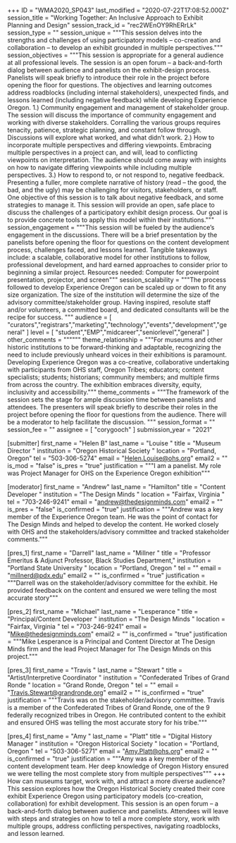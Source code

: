 +++
ID = "WMA2020_SP043"
last_modified = "2020-07-22T17:08:52.000Z"
session_title = "Working Together: An Inclusive Approach to Exhibit Planning and Design"
session_track_id = "rec2WEnOY9RhERrLk"
session_type = ""
session_unique = """This session delves into the strengths and challenges of using participatory models – co-creation and collaboration – to develop an exhibit grounded in multiple perspectives."""
session_objectives = """This session is appropriate for a general audience at all professional levels. The session is an open forum – a back-and-forth dialog between audience and panelists on the exhibit-design process.  Panelists will speak briefly to introduce their role in the project before opening the floor for questions.  The objectives and learning outcomes address roadblocks (including internal stakeholders), unexpected finds, and lessons learned (including negative feedback) while developing Experience Oregon.  1.) Community engagement and management of stakeholder group.  The session will discuss the importance of community engagement and working with diverse stakeholders.  Corralling the various groups requires tenacity, patience, strategic planning, and constant follow through. Discussions will explore what worked, and what didn’t work. 2.) How to incorporate multiple perspectives and differing viewpoints.  Embracing multiple perspectives in a project can, and will, lead to conflicting viewpoints on interpretation. The audience should come away with insights on how to navigate differing viewpoints while including multiple perspectives.  3.) How to respond to, or not respond to, negative feedback. Presenting a fuller, more complete narrative of history (read – the good, the bad, and the ugly) may be challenging for visitors, stakeholders, or staff. One objective of this session is to talk about negative feedback, and some strategies to manage it. This session will provide an open, safe place to discuss the challenges of a participatory exhibit design process. Our goal is to provide concrete tools to apply this model within their institutions."""
session_engagement = """This session will be fueled by the audience’s engagement in the discussions. There will be a brief presentation by the panelists before opening the floor for questions on the content development process, challenges faced, and lessons learned. Tangible takeaways include: a scalable, collaborative model for other institutions to follow, professional development, and hard earned approaches to consider prior to beginning a similar project.   Resources needed: Computer for powerpoint presentation, projector, and screen"""
session_scalability = """The process followed to develop Experience Oregon can be scaled up or down to fit any size organization. The size of the institution will determine the size of the advisory committee/stakeholder group. Having inspired, resolute staff and/or volunteers, a committed board, and dedicated consultants will be the recipe for success.
"""
audience = [ "curators","registrars","marketing","technology","events","development","general" ]
level = [ "student","EMP","midcareer","seniorlevel","general" ]
other_comments = """"""
theme_relationship = """For museums and other historic institutions to be forward-thinking and adaptable, recognizing the need to include previously unheard voices in their exhibitions is paramount. Developing Experience Oregon was a co-creative, collaborative undertaking with participants from OHS staff, Oregon Tribes; educators; content specialists; students; historians; community members; and multiple firms from across the country. The exhibition embraces diversity, equity, inclusivity and accessibility."""
theme_comments = """The framework of the session sets the stage for ample discussion time between panelists and attendees. The presenters will speak briefly to describe their roles in the project before opening the floor for questions from the audience. There will be a moderator to help facilitate the discussion. 
"""
session_format = ""
session_fee = ""
assignee = [ "corygooch" ]
submission_year = "2021"

[submitter]
first_name = "Helen B"
last_name = "Louise "
title = "Museum Director "
institution = "Oregon Historical Society "
location = "Portland, Oregon"
tel = "503-306-5274"
email = "Helen.Louise@ohs.org"
email2 = ""
is_mod = "false"
is_pres = "true"
justification = """I am a panelist. My role was Project Manager for OHS on the Experience Oregon exhibition"""

[moderator]
first_name = "Andrew"
last_name = "Hamilton"
title = "Content Developer "
institution = "The Design Minds "
location = "Fairfax, Virginia "
tel = "703-246-9241"
email = "andrew@thedesignminds.com"
email2 = ""
is_pres = "false"
is_confirmed = "true"
justification = """Andrew was a key member of the Experience Oregon team. He was the point of contact for The Design Minds and helped to develop the content. He worked closely with OHS and the stakeholders/advisory committee and tracked stakeholder comments."""

[pres_1]
first_name = "Darrell"
last_name = "Millner "
title = "Professor Emeritus & Adjunct Professor, Black Studies Department,"
institution = "Portland State University "
location = "Portland, Oregon "
tel = ""
email = "millnerd@pdx.edu"
email2 = ""
is_confirmed = "true"
justification = """Darrell was on the stakeholder/advisory committee for the exhibit. He provided feedback on the content and ensured we were telling the most accurate story"""

[pres_2]
first_name = "Michael"
last_name = "Lesperance "
title = "Principal/Content Developer "
institution = "The Design Minds "
location = "Fairfax, Virginia "
tel = "703-246-9241"
email = "Mike@thedesignminds.com"
email2 = ""
is_confirmed = "true"
justification = """Mike Lesperance is a Principal and Content Director at The Design Minds firm and the lead Project Manager for The Design Minds on this project."""

[pres_3]
first_name = "Travis "
last_name = "Stewart "
title = "Artist/Interpretive Coordinator "
institution = "Confederated Tribes of Grand Ronde "
location = "Grand Ronde, Oregon "
tel = ""
email = "Travis.Stewart@grandronde.org"
email2 = ""
is_confirmed = "true"
justification = """Travis was on the stakeholder/advisory committee. Travis is a member of the Confederated Tribes of Grand Ronde, one of the 9 federally recognized tribes in Oregon. He  contributed content to the exhibit and ensured OHS was telling the most accurate story for his tribe."""

[pres_4]
first_name = "Amy "
last_name = "Platt"
title = "Digital History Manager "
institution = "Oregon Historical Society "
location = "Portland, Oregon "
tel = "503-306-5271"
email = "Amy.Platt@ohs.org"
email2 = ""
is_confirmed = "true"
justification = """Amy was a key member of the content development team. Her deep knowledge of Oregon History ensured we were telling the most complete story from multiple perspectives"""
+++
How can museums target, work with, and attract a more diverse audience? This session explores how the Oregon Historical Society created their core exhibit Experience Oregon using participatory models (co-creation, collaboration) for exhibit development. This session is an open forum – a back-and-forth dialog between audience and panelists. Attendees will leave with steps and strategies on how to tell a more complete story, work with multiple groups, address conflicting perspectives, navigating roadblocks, and lesson learned.  
